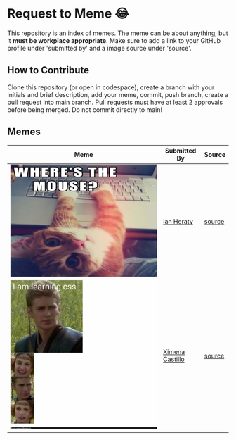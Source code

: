 # Request to Meme 😂
This repository is an index of memes. The meme can be about anything, but it **must be workplace appropriate**. Make sure to add a link to your GitHub profile under 'submitted by' and a image source under 'source'.

## How to Contribute
Clone this repository (or open in codespace), create a branch with your initials and brief description, add your meme, commit, push branch, create a pull request into main branch. Pull requests must have at least 2 approvals before being merged. Do not commit directly to main!

## Memes

| Meme | Submitted By | Source |
| -------- | ------- | ------- |
| ![](./assets/wheres-the-mouse.webp) | [Ian Heraty](https://github.com/heratyian) | [source](https://wallpapers.com/images/featured-full/cat-meme-pictures-9anza1hu2l2k0wyp.jpg) |
| ![](./assets/css_pro.webp) | [Ximena Castillo](https://github.com/Meenoow) | [source](https://programmerhumor.io/programming-memes/relatable-12/) | 

